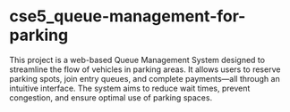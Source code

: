 # cse5_queue-management-for-parking
This project is a web-based Queue Management System designed to streamline the flow of vehicles in parking areas. It allows users to reserve parking spots, join entry queues, and complete payments—all through an intuitive interface.  The system aims to reduce wait times, prevent congestion, and ensure optimal use of parking spaces.
